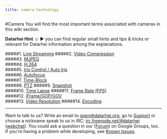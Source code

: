```yaml
---
title: camera-technology
---
```

#Camera
You will find the most important terms associated with cameras in this wiki section.  

**Datarhei Hint** ☺ ► you can find regular small hints and tips & tricks or relevant for Datarhei information among the explanations.  

#####1. [Live Streaming](../wiki/live-streaming.html) 
#####2. [Video Compression](../wiki/video-compression.html)  
#####3. [MJPEG](../wiki/mjpeg.html)  
#####4. [H.264](../wiki/h264.html)  
#####5. [Iris Control / Auto Iris](../wiki/iris-control.html)  
#####6. [Autofocus](../wiki/autofocus.html)  
#####7. [Time-Block](../wiki/timeblock.html)  
#####8. [PTZ](../wiki/ptz.html)
#####9. [Snapshot](../wiki/snapshot.html)  
#####10. [Time Lapse](../wiki/timelapse.html) 
#####11. [Frame Rate (FPS)](../wiki/framerate.html)  
#####12. [iFrame/GOP/GOV](../wiki/iframe.html)  
#####13. [Video Resolution](../wiki/video-resolution.html) 
#####14. [Encoding](../wiki/encoding.html)

---
Want to talk to us? Write an email to <a href="mailto:open@datarhei.org?subject=Datarhei/Restreamer">open@datarhei.org</a>, go to [Support](../support.html) or choose a nickname speak to us in IRC: <a href="irc://irc.freenode.net#piwik">irc.freenode.net/#datarhei</a> (<a target= "_blank" href="https://webchat.freenode.net/?channels=datarhei">webchat</a>). You could ask a question in our (<a target= "_blank" href="https://groups.google.com/forum/#!forum/datarhei">Forum</a>) on Google Groups, too. If you're having a problem while developing, see <a target= "_blank" href="https://github.com/datarhei/restreamer/issues">Known Issues</a>.
